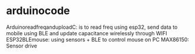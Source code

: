 # arduinocode
 ArduinoreadfreqanduploadC: is to read freq using esp32, send data to mobile using BLE and update capacitance wirelessly through WIFI
ESP32BLEmouse: using sensors + BLE to control mouse on PC
MAX86150: Sensor drive
